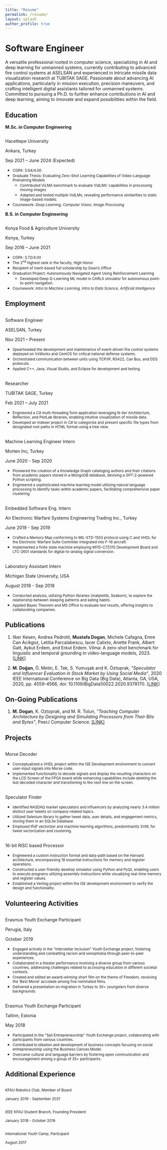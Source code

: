 ```yaml
---
title: "Resume"
permalink: /resume/
layout: splash
author_profile: true
---
```



# Software Engineer
A versatile professional rooted in computer science, specializing in AI and deep learning for unmanned systems, currently contributing to advanced fire control systems at ASELSAN and experienced in intricate missile data visualization research at TUBITAK SAGE. Passionate about advancing AI applications, particularly in mission execution, precision maneuvers, and crafting intelligent digital assistants tailored for unmanned systems. Committed to pursuing a Ph.D. to further enhance contributions in AI and deep learning, aiming to innovate and expand possibilities within the field.

## Education

**M.Sc. in Computer Engineering**  

<div id="textbox" style="overflow: auto;">
   <p class="alignleft">Hacettepe University</p>
   <p class="aligncenter">Ankara, Turkey</p>
   <p class="alignright">Sep 2021 – June 2024 (Expected)</p>
</div>

<ul style="margin: 0;">
  <li style="margin: 0;"><small style="margin: 0;">CGPA: 3.64/4.00</small></li>
  <li style="margin: 0;"><small style="margin: 0;">Graduate Thesis: Evaluating Zero-Shot Learning Capabilities of Video-Language Pretraining Models </small></li>
    <ul style="margin: 0;">
    <li style="margin: 0;"><small style="margin: 0;">Contributed ViLMA benchmark to evaluate VidLMs’ capabilities in processing moving images.</small></li>
    <li style="margin: 0;"><small style="margin: 0;">Adapted and tested multiple VidLMs, revealing performance similarities to static image-based models.</small></li>
    </ul>
  <li style="margin: 0;"><small style="margin: 0;">Coursework: <em>Deep Learning, Computer Vision, Image Processing</em></small></li>
</ul>


**B.S. in Computer Engineering**  

<div id="textbox" style="overflow: auto;">
   <p class="alignleft">Konya Food & Agriculture University</p>
   <p class="aligncenter">Konya, Turkey</p>
   <p class="alignright">Sep 2016 – June 2021</p>
</div>

<ul style="margin: 0; ">
  <li style="margin: 0;"><small style="margin: 0; left: -10px;">CGPA: 3.72/4.00</small></li>
  <li style="margin: 0; "><small>The 2<sup>nd</sup> highest rank in the faculty, High Honor</small></li>
  <li style="margin: 0; "><small>Recipient of merit-based full scholarship by Dean’s Office</small></li>
  <li style="margin: 0; "><small>Graduation Project: Autonomously Navigated Agent Using Reinforcement Learning</small></li>
    <ul style="margin: 0;">
    <li style="margin: 0;"><small style="margin: 0;">Developed Deep Q-Learning ML model in CARLA simulator for autonomous point-to-point navigation.</small></li>
    </ul>
  <li style="margin: 0; "><small >Coursework: <em>Intro to Machine Learning, Intro to Data Science, Artificial Intelligence</em></small></li>
</ul>

## Employment 

<div id="textbox" style="overflow: auto;">
   <p class="alignleft">Software Engineer</p>
   <p class="aligncenter">ASELSAN, Turkey</p>
   <p class="alignright">Nov 2021 – Present</p>
</div>

<ul style="margin: 0;">
  <li style="margin: 0;"><small style="margin: 0;">Spearheaded the development and maintenance of event-driven fire control systems deployed on VxWorks and CentOS for critical national defense systems.</small></li>
  <li style="margin: 0;"><small style="margin: 0;">Orchestrated communication between units using TCP/IP, RS422, Can Bus, and DDS protocols.</small></li>
  <li><small style="margin: 0;">Applied C++, Java, Visual Studio, and Eclipse for development and testing.</small></li>
</ul>
 
<br>

<div id="textbox" style="overflow: auto;">
   <p class="alignleft">Researcher</p>
   <p class="aligncenter">TUBİTAK SAGE, Turkey</p>
   <p class="alignright">Feb 2021 – July 2021</p>
</div>

<ul style="margin: 0;">
  <li style="margin: 0;"><small style="margin: 0; left: -10px;">Engineered a C# multi-threading form application leveraging N-tier Architecture, Reflection, and PlotLab libraries, enabling intuitive visualization of missile data.</small></li>
  <li><small style="margin: 0; ">Developed an indexer project in C# to categorize and present specific file types from designated root paths in HTML format using a tree view.</small></li>
</ul>
 
<br>

<div id="textbox" style="overflow: auto;">
   <p class="alignleft">Machine Learning Engineer Intern</p>
   <p class="aligncenter"> Morten Inc, Turkey</p>
   <p class="alignright">June 2020 - Sep 2020</p>
</div>

<ul style="margin: 0;">
  <li style="margin: 0;"><small style="margin: 0;">Pioneered the creation of a Knowledge Graph cataloging authors and their citations from academic papers stored in a MongoDB database, devising a GPT-2-powered Python scripting.</small></li>
  <li style="margin: 0;"><small style="margin: 0;">Engineered a sophisticated machine learning model utilizing natural language processing to identify tasks within academic papers, facilitating comprehensive paper clustering.</small></li>
</ul>
 
<br>

<div id="textbox" style="overflow: auto;">
   <p class="alignleft">Embedded Software Eng. Intern</p>
   <p class="aligncenter">Air Electronic Warfare Systems Engineering Trading Inc., Turkey</p>
   <p class="alignright">June 2019 - Sep 2019</p>
</div>

<ul style="margin: 0;">
  <li style="margin: 0;"><small style="margin: 0;">Crafted a Memory Map conforming to MIL-STD-1553 protocol using C and VHDL for the Electronic Warfare
Suite Controller integrated into F-16 aircraft.</small></li>
  <li style="margin: 0;"><small style="margin: 0;">Implemented a finite state machine employing MYD-C7Z015 Development Board and LTC-2601 standards for
digital-to-analog signal conversion.</small></li>
</ul>
 
<br>

<div id="textbox" style="overflow: auto;">
   <p class="alignleft">Laboratory Assistant Intern</p>
   <p class="aligncenter">Michigan State University, USA</p>
   <p class="alignright">August 2018 - Sep 2018</p>
</div>

<ul style="margin: 0;">
  <li style="margin: 0;"><small style="margin: 0;">Conducted analysis, utilizing Python libraries (matplotlib, Seaborn), to explore the relationship between sleeping patterns and eating habits.</small></li>
  <li style="margin: 0;"><small style="margin: 0;">Applied Bayes Theorem and MS Office to evaluate test results, offering insights to collaborating companies.</small></li>
</ul>

## Publications

<ol>
  <li>
    <p>
      Ilker Kesen, Andrea Pedrotti, <strong>Mustafa Dogan</strong>, Michele Cafagna, Emre Can Acikgoz, Letitia Parcalabescu,
Iacer Calixto, Anette Frank, Albert Gatt, Aykut Erdem, and Erkut Erdem. Vilma: A zero-shot benchmark
for linguistic and temporal grounding in video-language models, 2023. <a href="https://openreview.net/forum?id=liuqDwmbQJ">[LINK]</a>
    </p>
  </li>
  
  <li>
    <p>
      <strong>M. Doğan</strong>, Ö. Metin, E. Tek, S. Yumuşak and K. Öztoprak, 
      <em>"Speculator and Influencer Evaluation in Stock Market by Using Social Media"</em>, 2020 IEEE International Conference on Big Data (Big Data), Atlanta, GA, USA, 2020, pp. 4559-4566, doi: 10.1109/BigData50022.2020.9378170. <a href="https://ieeexplore.ieee.org/document/9378170">[LINK]</a>
    </p>
  </li>
</ol>

## On-Going Publications

<ol>
  <li>
    <p>
      <strong>M. Dogan</strong>, K. Oztoprak, and M. R. Tolun,
      <em>"Teaching Computer Architecture by Designing and Simulating Processors from Their Bits and Bytes"</em>, PeerJ Computer Science. <a href="/assets/files/Teaching_Computer_Architecture_by_Designing_and_Simulating_Processors.pdf">[LINK]</a>
    </p>
  </li>
</ol>

## Projects 

<div id="textbox" style="overflow: auto;">
   <p class="alignleft">Morse Decoder</p>
   <p class="aligncenter"></p>
   <p class="alignright"></p>
</div>

<ul style="margin: 0;">
  <li style="margin: 0;"><small style="margin: 0;">Conceptualized a VHDL project within the ISE Development environment to convert user-input signals into Morse code.</small></li>
  <li style="margin: 0;"><small style="margin: 0;">Implemented functionality to decode signals and display the resulting characters on the LCD Screen of the FPGA board while enhancing capabilities include deleting the last decoded character and transitioning to the next line on the screen.</small></li>
</ul>
 
<br>

<div id="textbox" style="overflow: auto;">
   <p class="alignleft">Speculator Finder</p>
   <p class="aligncenter"></p>
   <p class="alignright"></p>
</div>

<ul style="margin: 0;">
  <li style="margin: 0;"><small style="margin: 0;">Identified NASDAQ market speculators and influencers by analyzing nearly 3.4 million distinct user tweets on company-related topics.</small></li>
  <li style="margin: 0;"><small style="margin: 0;">Utilized Selenium library to gather tweet data, user details, and engagement metrics, storing them in an SQLite Database.</small></li>
  <li style="margin: 0;"><small style="margin: 0;">Employed tfidf vectorizer and machine learning algorithms, predominantly SVM, for tweet vectorization and clustering.</small></li>
</ul>

<br>

<div id="textbox" style="overflow: auto;">
   <p class="alignleft">16-bit RISC based Processor</p>
   <p class="aligncenter"></p>
   <p class="alignright"></p>
</div>

<ul style="margin: 0;">
  <li style="margin: 0;"><small style="margin: 0;">Engineered a custom instruction format and data-path based on the Harvard architecture, encompassing 18 essential instructions for memory and register operations.</small></li>
  <li style="margin: 0;"><small style="margin: 0;">Constructed a user-friendly desktop simulator using Python and PyQt, enabling users to execute programs utilizing assembly instructions while visualizing real-time memory and register values.</small></li>
  <li style="margin: 0;"><small style="margin: 0;">Established a Verilog project within the ISE development environment to verify the design and functionality.</small></li>
</ul>

## Volunteering Activities 

<div id="textbox" style="overflow: auto;">
   <p class="alignleft">Erasmus Youth Exchange Participant</p>
   <p class="aligncenter">Perugia, Italy</p>
   <p class="alignright">October 2019</p>
</div>

<ul style="margin: 0;">
  <li style="margin: 0;"><small style="margin: 0;">Engaged actively in the "Interstellar Inclusion" Youth Exchange project, fostering understanding and combatting racism and xenophobia through peer-to-peer experiences.</small></li>
  <li style="margin: 0;"><small style="margin: 0;">Collaborated in a theater performance involving a diverse group from various countries, addressing challenges related to accessing education in different societal contexts.</small></li>
  <li style="margin: 0;"><small style="margin: 0;">Created and edited an award-winning short film on the theme of Freedom, receiving the ’Best Movie’ accolade among five nominated films.</small></li>
  <li style="margin: 0;"><small style="margin: 0;">Delivered a presentation on migration in Turkey to 30+ youngsters from diverse backgrounds.</small></li>
</ul>

<br>

<div id="textbox" style="overflow: auto;">
   <p class="alignleft">Erasmus Youth Exchange Participant</p>
   <p class="aligncenter">Tallinn, Estonia</p>
   <p class="alignright">May 2018</p>
</div>

<ul style="margin: 0;">
  <li style="margin: 0;"><small style="margin: 0;">Participated in the "Sail Entrepreneurship" Youth Exchange project, collaborating with participants from various countries.</small></li>
  <li style="margin: 0;"><small style="margin: 0;">Contributed to ideation and development of business concepts focusing on social entrepreneurship using the Business Canvas Model.</small></li>
  <li style="margin: 0;"><small style="margin: 0;">Overcame cultural and language barriers by fostering open communication and encouragement among a
group of 35+ participants.</small></li>
</ul>

## Additional Experience 

<div id="textbox" style="overflow: auto;">
   <p class="alignleft"><small style="margin: 0;">KFAU Robotics Club, Member of Board</small></p>
   <p class="aligncenter"></p>
   <p class="alignright"><small style="margin: 0;">January 2019 - September 2021</small></p>
</div>

<div id="textbox" style="overflow: auto;">
   <p class="alignleft"><small style="margin: 0;">IEEE KFAU Student Branch, Founding President</small></p>
   <p class="aligncenter"></p>
   <p class="alignright"><small style="margin: 0;">January 2018 - October 2019</small></p>
</div>

<div id="textbox" style="overflow: auto;">
   <p class="alignleft"><small style="margin: 0;">International Youth Camp, Participant</small></p>
   <p class="aligncenter"></p>
   <p class="alignright"><small style="margin: 0;">August 2017</small></p>
</div> 